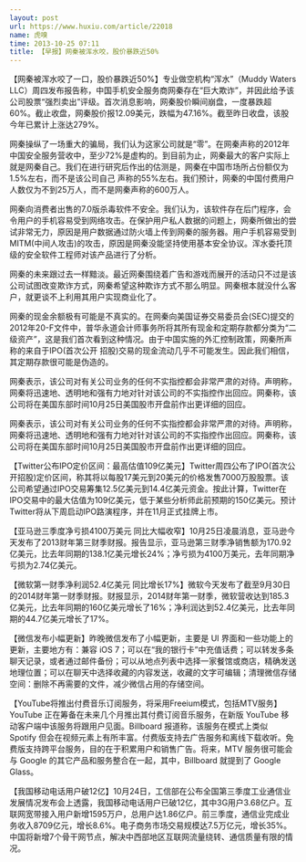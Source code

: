 ```yaml
---
layout: post
url: https://www.huxiu.com/article/22018
name: 虎嗅
time: 2013-10-25 07:11
title: 【早报】网秦被浑水咬，股价暴跌近50%
---
```

【网秦被浑水咬了一口，股价暴跌近50%】专业做空机构“浑水”（Muddy Waters LLC）周四发布报告称，中国手机安全服务商网秦存在“巨大欺诈”，并因此给予该公司股票“强烈卖出”评级。首次消息影响，网秦股价瞬间崩盘，一度暴跌超60%。截止收盘，网秦股价报12.09美元，跌幅为47.16%。截至昨日收盘，该股今年已累计上涨达279%。

网秦操纵了一场重大的骗局，我们认为这家公司就是“零”。在网秦声称的2012年中国安全服务营收中，至少72%是虚构的。到目前为止，网秦最大的客户实际上就是网秦自己。我们在进行研究后作出的估测是，网秦在中国市场所占份额仅为1.5%左右，而不是该公司自己 声称的55%左右。我们预计，网秦的中国付费用户人数仅为不到25万人，而不是网秦声称的600万人。

网秦向消费者出售的7.0版杀毒软件不安全。我们认为，该软件存在后门程序，会令用户的手机容易受到网络攻击。在保护用户私人数据的问题上，网秦所做出的尝试非常无力，原因是用户数据通过防火墙上传到网秦的服务器。用户手机容易受到MITM(中间人攻击)的攻击，原因是网秦没能坚持使用基本安全协议。浑水委托顶级的安全软件工程师对该产品进行了分析。

网秦的未来跟过去一样黯淡。最近网秦围绕着广告和游戏而展开的活动只不过是该公司试图改变欺诈方式，网秦希望这种欺诈方式不那么明显。网秦根本就没什么客户，就更谈不上利用其用户实现商业化了。

网秦的现金余额极有可能是不真实的。在网秦向美国证券交易委员会(SEC)提交的2012年20-F文件中，普华永道会计师事务所将其所有现金和定期存款都分类为“二级资产”，这是我们首次看到这种情况。由于中国实施的外汇控制政策，网秦所声称的来自于IPO(首次公开 招股)交易的现金流动几乎不可能发生。因此我们相信，其定期存款很可能是伪造的。

网秦表示，该公司对有关公司业务的任何不实指控都会非常严肃的对待。声明称，网秦将迅速地、透明地和强有力地对针对该公司的不实指控作出回应。网秦称，该公司将在美国东部时间10月25日美国股市开盘前作出更详细的回应。

网秦表示，该公司对有关公司业务的任何不实指控都会非常严肃的对待。声明称，网秦将迅速地、透明地和强有力地对针对该公司的不实指控作出回应。网秦称，该公司将在美国东部时间10月25日美国股市开盘前作出更详细的回应。

【Twitter公布IPO定价区间：最高估值109亿美元】Twitter周四公布了IPO(首次公开招股)定价区间，称其将以每股17美元到20美元的价格发售7000万股股票。该公司希望通过IPO交易筹集12.5亿美元到14.4亿美元资金。按此计算，Twitter在IPO交易中的最大估值为109亿美元，低于某些分析师此前预期的150亿美元。预计Twitter将从下周启动IPO路演程序，并在11月正式挂牌上市。

【亚马逊三季度净亏损4100万美元 同比大幅收窄】10月25日凌晨消息，亚马逊今天发布了2013财年第三财季财报。报告显示，亚马逊第三财季净销售额为170.92亿美元，比去年同期的138.1亿美元增长24%；净亏损为4100万美元，去年同期净亏损为2.74亿美元。

【微软第一财季净利润52.4亿美元 同比增长17%】微软今天发布了截至9月30日的2014财年第一财季财报。财报显示，2014财年第一财季，微软营收达到185.3亿美元，比去年同期的160亿美元增长了16%；净利润达到52.4亿美元，比去年同期的44.7亿美元增长了17%。

【微信发布小幅更新】昨晚微信发布了小幅更新，主要是 UI 界面和一些功能上的更新，主要地方有：兼容 iOS 7；可以在“我的银行卡”中充值话费；可以转发多条聊天记录，或者通过邮件备份；可以从地点列表中选择一家餐馆或商店，精确发送地理位置；可以在聊天中选择收藏的内容发送，收藏的文字可编辑；清理微信存储空间：删除不再需要的文件，减少微信占用的存储空间。

【YouTube将推出付费音乐订阅服务，将采用Freeium模式，包括MTV服务】YouTube 正在筹备在未来几个月推出其付费订阅音乐服务，在新版 YouTube 移动客户端中该服务将跟用户见面。Billboard 报道称，该服务在模式上类似 Spotify 但会在视频元素上有所丰富。付费版支持去广告服务和离线下载收听。免费版支持跨平台服务，目的在于积累用户和销售广告。将来，MTV 服务很可能会与 Google 的其它产品和服务整合在一起，其中，Billboard 就提到了 Google Glass。

【我国移动电话用户破12亿】10月24日，工信部在公布全国第三季度工业通信业发展情况发布会上透露，我国移动电话用户已破12亿，其中3G用户3.68亿户。互联网宽带接入用户新增1595万户，总用户达1.86亿户。前三季度，通信业完成业务收入8709亿元，增长8.6%。电子商务市场交易规模达7.5万亿元，增长35%。中国将新增7个骨干网节点，解决中西部地区互联网流量绕转、通信质量有限的情况。

